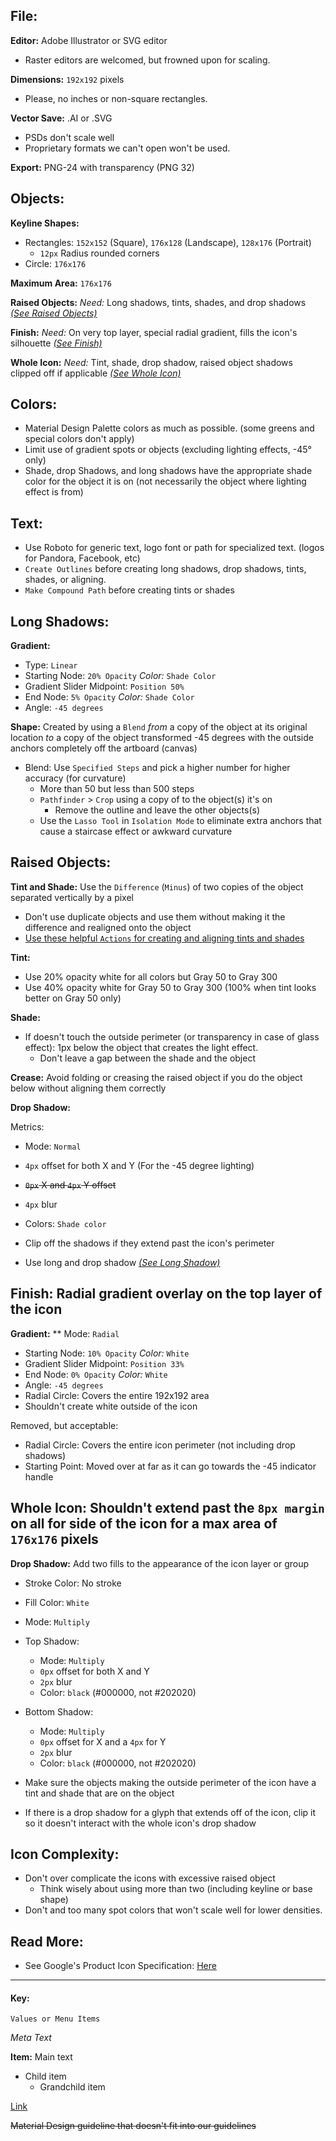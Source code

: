 ## File:
**Editor:** Adobe Illustrator or SVG editor
* Raster editors are welcomed, but frowned upon for scaling.

**Dimensions:** `192x192` pixels
* Please, no inches or non-square rectangles.

**Vector Save:** .AI or .SVG
* PSDs don't scale well
* Proprietary formats we can't open won't be used.

**Export:** PNG-24 with transparency (PNG 32)

## Objects:
**Keyline Shapes:**
* Rectangles: `152x152` (Square), `176x128` (Landscape), `128x176` (Portrait)
  * `12px` Radius rounded corners
* Circle: `176x176`

**Maximum Area:** `176x176`

**Raised Objects:** *Need:* Long shadows, tints, shades, and drop shadows [*(See Raised Objects)*](#raised-objects)

**Finish:** *Need:* On very top layer, special radial gradient, fills the icon's silhouette [*(See Finish)*](#finish)

**Whole Icon:** *Need:* Tint, shade, drop shadow, raised object shadows clipped off if applicable [*(See Whole Icon)*](#whole-icon)

## Colors:
* Material Design Palette colors as much as possible. (some greens and special colors don't apply)
* Limit use of gradient spots or objects (excluding lighting effects, -45° only)
* Shade, drop Shadows, and long shadows have the appropriate shade color for the object it is on (not necessarily the object where lighting effect is from)

## Text:
* Use Roboto for generic text, logo font or path for specialized text. (logos for Pandora, Facebook, etc)
* `Create Outlines` before creating long shadows, drop shadows, tints, shades, or aligning.
* `Make Compound Path` before creating tints or shades

## Long Shadows:
**Gradient:** 
* Type: `Linear`
* Starting Node: `20% Opacity` *Color:* `Shade Color`
* Gradient Slider Midpoint: `Position 50%`
* End Node: `5% Opacity` *Color:* `Shade Color`
* Angle: `-45 degrees`

**Shape:** Created by using a `Blend` *from* a copy of the object at its original location *to* a copy of the object transformed -45 degrees with the outside anchors completely off the artboard (canvas)
* Blend: Use `Specified Steps` and pick a higher number for higher accuracy (for curvature)
  * More than 50 but less than 500 steps
  * `Pathfinder` > `Crop` using a copy of to the object(s) it's on
    * Remove the outline and leave the other objects(s)
  * Use the `Lasso Tool` in `Isolation Mode` to eliminate extra anchors that cause a staircase effect or awkward curvature

## Raised Objects:
**Tint and Shade:** Use the `Difference` (`Minus`) of two copies of the object separated vertically by a pixel
* Don't use duplicate objects and use them without making it the difference and realigned onto the object
* [Use these helpful `Actions` for creating and aligning tints and shades](https://goo.gl/pguAcr)

**Tint:**
* Use 20% opacity white for all colors but Gray 50 to Gray 300
* Use 40% opacity white for Gray 50 to Gray 300 (100% when tint looks better on Gray 50 only)

**Shade:** 
* If doesn't touch the outside perimeter (or transparency in case of glass effect): 1px below the object that creates the light effect.
  * Don't leave a gap between the shade and the object

**Crease:** Avoid folding or creasing the raised object if you do the object below without aligning them correctly

**Drop Shadow:**

Metrics:
* Mode: `Normal`
* `4px` offset for both X and Y (For the -45 degree lighting)
* ~~`0px` X and `4px` Y offset~~
* `4px` blur
* Colors: `Shade color`

* Clip off the shadows if they extend past the icon's perimeter
* Use long and drop shadow [*(See Long Shadow)*](#long-shadow)

## Finish: Radial gradient overlay on the top layer of the icon
**Gradient:**
** Mode: `Radial`
* Starting Node: `10% Opacity` *Color:* `White`
* Gradient Slider Midpoint: `Position 33%`
* End Node: `0% Opacity` *Color:* `White`
* Angle: `-45 degrees`
* Radial Circle: Covers the entire 192x192 area
* Shouldn't create white outside of the icon

Removed, but acceptable:
* Radial Circle: Covers the entire icon perimeter (not including drop shadows)
* Starting Point: Moved over at far as it can go towards the -45 indicator handle

## Whole Icon: Shouldn't extend past the `8px margin` on all for side of the icon for a max area of `176x176` pixels
**Drop Shadow:** Add two fills to the appearance of the icon layer or group
* Stroke Color: No stroke
* Fill Color: `White`
* Mode: `Multiply`
* Top Shadow:
  * Mode: `Multiply`
  * `0px` offset for both X and Y
  * `2px` blur
  * Color: `black` (#000000, not #202020)
* Bottom Shadow:
  * Mode: `Multiply`
  * `0px` offset for X and a `4px` for Y
  * `2px` blur
  * Color: `black` (#000000, not #202020)

* Make sure the objects making the outside perimeter of the icon have a tint and shade that are on the object
* If there is a drop shadow for a glyph that extends off of the icon, clip it so it doesn't interact with the whole icon's drop shadow

## Icon Complexity:
* Don't over complicate the icons with excessive raised object
  * Think wisely about using more than two (including keyline or base shape)
* Don't and too many spot colors that won't scale well for lower densities.

## Read More:
* See Google's Product Icon Specification: [Here](https://www.google.com/design/spec/style/icons.html#icons-product-icons)


***

#### Key:
`Values or Menu Items`

*Meta Text*

**Item:** Main text
* Child item
  * Grandchild item

[Link](#)

~~Material Design guideline that doesn't fit into our guidelines~~